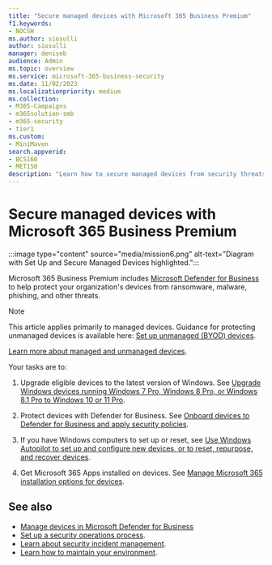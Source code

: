 ```yaml
---
title: "Secure managed devices with Microsoft 365 Business Premium"
f1.keywords:
- NOCSH
ms.author: siosulli
author: siosulli
manager: deniseb
audience: Admin
ms.topic: overview
ms.service: microsoft-365-business-security
ms.date: 11/02/2023
ms.localizationpriority: medium
ms.collection:
- M365-Campaigns
- m365solution-smb
- m365-security
- tier1
ms.custom:
- MiniMaven
search.appverid:
- BCS160
- MET150
description: "Learn how to secure managed devices from security threats and cyberattacks. Implement cybersecurity defenses and endpoint protection through enrolling and onboarding all devices. Find out how to set up device policies and manage device groups."
---
```


# Secure managed devices with Microsoft 365 Business Premium

:::image type="content" source="media/mission6.png" alt-text="Diagram with Set Up and Secure Managed Devices highlighted.":::

Microsoft 365 Business Premium includes [Microsoft Defender for Business](../security/defender-business/mdb-overview.md) to help protect your organization's devices from ransomware, malware, phishing, and other threats.

> [!NOTE]
> This article applies primarily to managed devices. Guidance for protecting unmanaged devices is available here: [Set up unmanaged (BYOD) devices](m365bp-set-up-unmanaged-devices.md).
>
> [Learn more about managed and unmanaged devices](m365bp-managed-unmanaged-devices.md).

Your tasks are to:

1. Upgrade eligible devices to the latest version of Windows. See [Upgrade Windows devices running Windows 7 Pro, Windows 8 Pro, or Windows 8.1 Pro to Windows 10 or 11 Pro](m365bp-upgrade-windows-pro.md).

2. Protect devices with Defender for Business. See [Onboard devices to Defender for Business and apply security policies](m365bp-onboard-devices-mdb.md).

3. If you have Windows computers to set up or reset, see [Use Windows Autopilot to set up and configure new devices, or to reset, repurpose, and recover devices](/mem/autopilot/windows-autopilot).

4. Get Microsoft 365 Apps installed on devices. See [Manage Microsoft 365 installation options for devices](/DeployOffice/manage-software-download-settings-office-365).

## See also

- [Manage devices in Microsoft Defender for Business](../security/defender-business/mdb-manage-devices.md)
- [Set up a security operations process](m365bp-security-operations-guide.md).
- [Learn about security incident management](m365bp-security-incident-management.md).
- [Learn how to maintain your environment](m365bp-mdb-maintain-environment.md).
